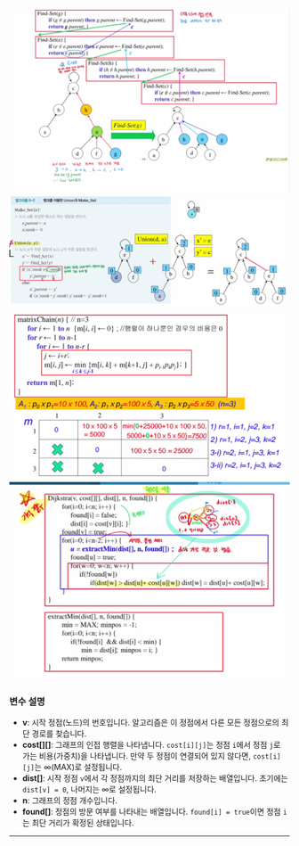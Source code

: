![img_2.png](img_2.png)
![img_1.png](img_1.png)
![img.png](img.png)
![img_3.png](img_3.png)
---
### 변수 설명

- **v**: 시작 정점(노드)의 번호입니다. 알고리즘은 이 정점에서 다른 모든 정점으로의 최단 경로를 찾습니다.
- **cost[][]**: 그래프의 인접 행렬을 나타냅니다. `cost[i][j]`는 정점 `i`에서 정점 `j`로 가는 비용(가중치)을 나타냅니다. 만약 두 정점이 연결되어 있지 않다면, `cost[i][j]`는 ∞(MAX)로 설정됩니다.
- **dist[]**: 시작 정점 `v`에서 각 정점까지의 최단 거리를 저장하는 배열입니다. 초기에는 `dist[v] = 0`, 나머지는 ∞로 설정됩니다.
- **n**: 그래프의 정점 개수입니다.
- **found[]**: 정점의 방문 여부를 나타내는 배열입니다. `found[i] = true`이면 정점 `i`는 최단 거리가 확정된 상태입니다.

---